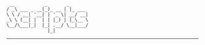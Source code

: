      __           _       _       
    / _\ ___ _ __(_)_ __ | |_ ___ 
    \ \ / __| '__| | '_ \| __/ __|
    _\ \ (__| |  | | |_) | |_\__ \
    \__/\___|_|  |_| .__/ \__|___/
                   |_|            

- - -
